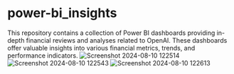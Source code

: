 # power-bi_insights
This repository contains a collection of Power BI dashboards providing in-depth financial reviews and analyses related to OpenAI. These dashboards offer valuable insights into various financial metrics, trends, and performance indicators. 
![Screenshot 2024-08-10 122514](https://github.com/user-attachments/assets/319d0f95-14ac-4709-a427-5697d438330d)
![Screenshot 2024-08-10 122543](https://github.com/user-attachments/assets/2f59f9f6-eb31-45da-b04c-8c8df6434e84)
![Screenshot 2024-08-10 122613](https://github.com/user-attachments/assets/a8d913c7-b9eb-47d2-80ac-1578ecbf361d)
